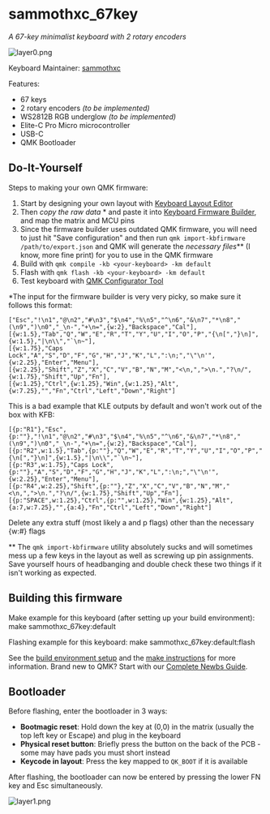 # sammothxc_67key

*A 67-key minimalist keyboard with 2 rotary encoders*

![layer0.png](keymaps/default/layer0.png)

Keyboard Maintainer: [sammothxc](https://github.com/sammothxc)



Features:
* 67 keys
* 2 rotary encoders *(to be implemented)*
* WS2812B RGB underglow *(to be implemented)*
* Elite-C Pro Micro microcontroller
* USB-C
* QMK Bootloader

## Do-It-Yourself

Steps to making your own QMK firmware:
1. Start by designing your own layout with [Keyboard Layout Editor](http://www.keyboard-layout-editor.com/)
2. Then *copy the raw data* * and paste it into [Keyboard Firmware Builder](https://kbfirmware.com/), and map the matrix and MCU pins
3. Since the firmware builder uses outdated QMK firmware, you will need to just hit "Save configuration" and then run `qmk import-kbfirmware /path/to/export.json` and QMK will generate the *necessary files*** (I know, more fine print) for you to use in the QMK firmware
4. Build with `qmk compile -kb <your-keyboard> -km default`
5. Flash with `qmk flash -kb <your-keyboard> -km default`
6. Test keyboard with [QMK Configurator Tool](https://config.qmk.fm/#/test)

*The input for the firmware builder is very very picky, so make sure it follows this format:

```
["Esc","!\n1","@\n2","#\n3","$\n4","%\n5","^\n6","&\n7","*\n8","(\n9",")\n0","_\n-","+\n=",{w:2},"Backspace","Cal"],
[{w:1.5},"Tab","Q","W","E","R","T","Y","U","I","O","P","{\n[","}\n]",{w:1.5},"|\n\\","`\n~"],
[{w:1.75},"Caps Lock","A","S","D","F","G","H","J","K","L",":\n;","\"\n'",{w:2.25},"Enter","Menu"],
[{w:2.25},"Shift","Z","X","C","V","B","N","M","<\n,",">\n.","?\n/",{w:1.75},"Shift","Up","Fn"],
[{w:1.25},"Ctrl",{w:1.25},"Win",{w:1.25},"Alt",{w:7.25},"","Fn","Ctrl","Left","Down","Right"]
```
This is a bad example that KLE outputs by default and won't work out of the box with KFB:
```
[{p:"R1"},"Esc",{p:""},"!\n1","@\n2","#\n3","$\n4","%\n5","^\n6","&\n7","*\n8","(\n9",")\n0","_\n-","+\n=",{w:2},"Backspace","Cal"],
[{p:"R2",w:1.5},"Tab",{p:""},"Q","W","E","R","T","Y","U","I","O","P","{\n[","}\n]",{w:1.5},"|\n\\","`\n~"],
[{p:"R3",w:1.75},"Caps Lock",{p:""},"A","S","D","F","G","H","J","K","L",":\n;","\"\n'",{w:2.25},"Enter","Menu"],
[{p:"R4",w:2.25},"Shift",{p:""},"Z","X","C","V","B","N","M","<\n,",">\n.","?\n/",{w:1.75},"Shift","Up","Fn"],
[{p:"SPACE",w:1.25},"Ctrl",{p:"",w:1.25},"Win",{w:1.25},"Alt",{a:7,w:7.25},"",{a:4},"Fn","Ctrl","Left","Down","Right"]
```
Delete any extra stuff (most likely a and p flags) other than the necessary {w:#} flags

** The `qmk import-kbfirmware` utility absolutely sucks and will sometimes mess up a few keys in the layout as well as screwing up pin assignments. Save yourself hours of headbanging and double check these two things if it isn't working as expected.

## Building this firmware

Make example for this keyboard (after setting up your build environment):
make sammothxc_67key:default

Flashing example for this keyboard:
make sammothxc_67key:default:flash

See the [build environment setup](https://docs.qmk.fm/#/getting_started_build_tools) and the [make instructions](https://docs.qmk.fm/#/getting_started_make_guide) for more information. Brand new to QMK? Start with our [Complete Newbs Guide](https://docs.qmk.fm/#/newbs).

## Bootloader

Before flashing, enter the bootloader in 3 ways:

* **Bootmagic reset**: Hold down the key at (0,0) in the matrix (usually the top left key or Escape) and plug in the keyboard
* **Physical reset button**: Briefly press the button on the back of the PCB - some may have pads you must short instead
* **Keycode in layout**: Press the key mapped to `QK_BOOT` if it is available

After flashing, the bootloader can now be entered by pressing the lower FN key and Esc simultaneously.

![layer1.png](keymaps/default/layer1.png)